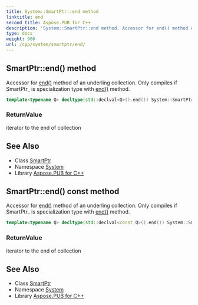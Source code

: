 ```yaml
---
title: System::SmartPtr::end method
linktitle: end
second_title: Aspose.PUB for C++
description: 'System::SmartPtr::end method. Accessor for end() method of an underling collection. Only compiles if SmartPtr_ is specialization type with end() method in C++.'
type: docs
weight: 900
url: /cpp/system/smartptr/end/
---
```

## SmartPtr::end() method


Accessor for [end()](./) method of an underling collection. Only compiles if SmartPtr_ is specialization type with [end()](./) method.

```cpp
template<typename Q> decltype(std::declval<Q>().end()) System::SmartPtr<T>::end()
```


### ReturnValue

iterator to the end of collection

## See Also

* Class [SmartPtr](../)
* Namespace [System](../../)
* Library [Aspose.PUB for C++](../../../)
## SmartPtr::end() const method


Accessor for [end()](./) method of an underling collection. Only compiles if SmartPtr_ is specialization type with [end()](./) method.

```cpp
template<typename Q> decltype(std::declval<const Q>().end()) System::SmartPtr<T>::end() const
```


### ReturnValue

iterator to the end of collection

## See Also

* Class [SmartPtr](../)
* Namespace [System](../../)
* Library [Aspose.PUB for C++](../../../)
